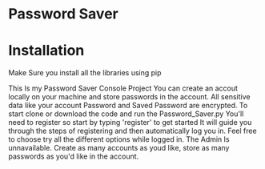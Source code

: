 # Password Saver


# Installation
Make Sure you install all the libraries using pip

This Is my Password Saver Console Project
You can create an accout locally on your machine and store passwords in the account.
All sensitive data like your account Password and Saved Password are encrypted.
To start clone or download the code and run the Password_Saver.py
You'll need to register so start by typing 'register' to get started
It will guide you through the steps of registering and then automatically log you in.
Feel free to choose try all the different options while logged in.
The Admin Is unnavailable.
Create as many accounts as youd like, store as many passwords as you'd like in the account.
